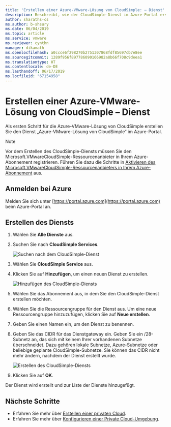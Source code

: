```yaml
---
title: 'Erstellen einer Azure-VMware-Lösung von CloudSimple: – Dienst'
description: Beschreibt, wie der CloudSimple-Dienst im Azure-Portal erstellt wird
author: sharaths-cs
ms.author: b-shsury
ms.date: 06/04/2019
ms.topic: article
ms.service: vmware
ms.reviewer: cynthn
manager: dikamath
ms.openlocfilehash: a0ccce6f298270b2751307868fdf85697cb7e8ee
ms.sourcegitcommit: 1289f956f897786090166982a8b66f708c9deea1
ms.translationtype: HT
ms.contentlocale: de-DE
ms.lasthandoff: 06/17/2019
ms.locfileid: "67154958"
---
```

# <a name="create-azure-vmware-solution-by-cloudsimple---service"></a>Erstellen einer Azure-VMware-Lösung von CloudSimple – Dienst

Als ersten Schritt für die Azure-VMware-Lösung von CloudSimple erstellen Sie den Dienst „Azure-VMware-Lösung von CloudSimple“ im Azure-Portal.

> [!NOTE]
> Vor dem Erstellen des CloudSimple-Diensts müssen Sie den Microsoft.VMwareCloudSimple-Ressourcenanbieter in Ihrem Azure-Abonnement registrieren. Führen Sie dazu die Schritte in [Aktivieren des Microsoft.VMwareCloudSimple-Ressourcenanbieters in Ihrem Azure-Abonnement](enable-cloudsimple-service.md) aus.

## <a name="sign-in-to-azure"></a>Anmelden bei Azure

Melden Sie sich unter [https://portal.azure.com](https://portal.azure.com) beim Azure-Portal an.

## <a name="create-the-service"></a>Erstellen des Diensts

1. Wählen Sie **Alle Dienste** aus.

2. Suchen Sie nach **CloudSimple Services**.

    ![Suchen nach dem CloudSimple-Dienst](media/create-cloudsimple-service-search.png)

3. Wählen Sie **CloudSimple Service** aus.

4. Klicken Sie auf **Hinzufügen**, um einen neuen Dienst zu erstellen.

    ![Hinzufügen des CloudSimple-Diensts](media/create-cloudsimple-service-add.png)

5. Wählen Sie das Abonnement aus, in dem Sie den CloudSimple-Dienst erstellen möchten.

6. Wählen Sie die Ressourcengruppe für den Dienst aus. Um eine neue Ressourcengruppe hinzuzufügen, klicken Sie auf **Neue erstellen**.

7. Geben Sie einen Namen ein, um den Dienst zu benennen.

8. Geben Sie das CIDR für das Dienstgateway ein. Geben Sie ein /28-Subnetz an, das sich mit keinem Ihrer vorhandenen Subnetze überschneidet.  Dazu gehören lokale Subnetze, Azure-Subnetze oder beliebige geplante CloudSimple-Subnetze. Sie können das CIDR nicht mehr ändern, nachdem der Dienst erstellt wurde.

    ![Erstellen des CloudSimple-Diensts](media/create-cloudsimple-service.png)

9. Klicken Sie auf **OK**.

Der Dienst wird erstellt und zur Liste der Dienste hinzugefügt.

## <a name="next-steps"></a>Nächste Schritte

* Erfahren Sie mehr über [Erstellen einer privaten Cloud](https://docs.azure.cloudsimple.com/create-private-cloud/).
* Erfahren Sie mehr über [Konfigurieren einer Private Cloud-Umgebung](quickstart-create-private-cloud.md).
